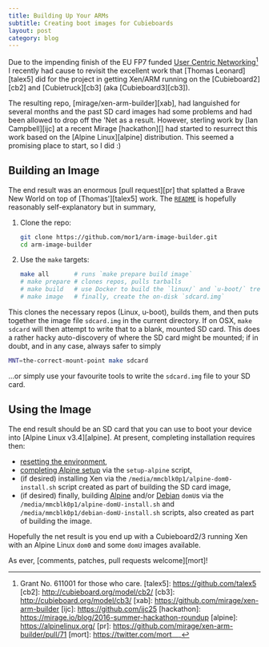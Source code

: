 ```yaml
---
title: Building Up Your ARMs
subtitle: Creating boot images for Cubieboards
layout: post
category: blog
---
```


Due to the impending finish of the EU FP7 funded [User Centric
Networking][ucn][^1] I recently had cause to revisit the excellent work that
[Thomas Leonard][talex5] did for the project in getting Xen/ARM running on the
[Cubieboard2][cb2] and [Cubietruck][cb3] (aka [Cubieboard3][cb3]).

The resulting repo, [mirage/xen-arm-builder][xab], had languished for several
months and the past SD card images had some problems and had been allowed to
drop off the 'Net as a result. However, sterling work by [Ian Campbell][ijc] at
a recent Mirage [hackathon][] had started to resurrect this work based on
the [Alpine Linux][alpine] distribution. This seemed a promising place to start,
so I did :)

## Building an Image

The end result was an enormous [pull request][pr] that splatted a Brave New
World on top of [Thomas'][talex5] work.
The [`README`](https://github.com/mirage/xen-arm-builder/blob/master/README.md)
is hopefully reasonably self-explanatory but in summary,

1. Clone the repo:

   ```bash
   git clone https://github.com/mor1/arm-image-builder.git
   cd arm-image-builder
   ```

2. Use the `make` targets:

   ```bash
   make all       # runs `make prepare build image`
   # make prepare # clones repos, pulls tarballs
   # make build   # use Docker to build the `linux/` and `u-boot/` trees
   # make image   # finally, create the on-disk `sdcard.img`
   ```

This clones the necessary repos (Linux, u-boot), builds them, and then puts
together the image file `sdcard.img` in the current directory. If on OSX, `make
sdcard` will then attempt to write that to a blank, mounted SD card. This does a
rather hacky auto-discovery of where the SD card might be mounted; if in doubt,
and in any case, always safer to simply

```bash
MNT=the-correct-mount-point make sdcard
```

...or simply use your favourite tools to write the `sdcard.img` file to your SD
card.

## Using the Image

The end result should be an SD card that you can use to boot your device into
[Alpine Linux v3.4][alpine]. At present, completing installation requires then:

  * [resetting the environment](https://github.com/mirage/xen-arm-builder#first-boot--re-initialisation),
  * [completing Alpine setup](https://github.com/mirage/xen-arm-builder#base-install) via
    the `setup-alpine` script,
  * (if desired) installing Xen via the
    `/media/mmcblk0p1/alpine-dom0-install.sh` script created as part of building
    the SD card image,
  * (if desired) finally,
    building [Alpine](https://github.com/mirage/xen-arm-builder#alpine)
    and/or [Debian](https://github.com/mirage/xen-arm-builder#debian) `domU`s
    via the `/media/mmcblk0p1/alpine-domU-install.sh` and
    `/media/mmcblk0p1/debian-domU-install.sh` scripts, also created as part of
    building the image.

Hopefully the net result is you end up with a Cubieboard2/3 running Xen with an
Alpine Linux `dom0` and some `domU` images available.

As
ever, [comments, patches, pull requests welcome][mort]!

[ucn]: https://usercentricnetworking.eu
[^1]: Grant No. 611001 for those who care.
[talex5]: https://github.com/talex5
[cb2]: http://cubieboard.org/model/cb2/
[cb3]: http://cubieboard.org/model/cb3/
[xab]: https://github.com/mirage/xen-arm-builder
[ijc]: https://github.com/ijc25
[hackathon]: https://mirage.io/blog/2016-summer-hackathon-roundup
[alpine]: https://alpinelinux.org/
[pr]: https://github.com/mirage/xen-arm-builder/pull/71
[mort]: https://twitter.com/mort___
